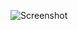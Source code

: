 ![Screenshot](https://raw.githubusercontent.com/Cryakl/Ultimate-RAT-Collection/refs/heads/main/NetShadow/NetShadow%201.0%20Public%20Beta/Screenshot.png)
